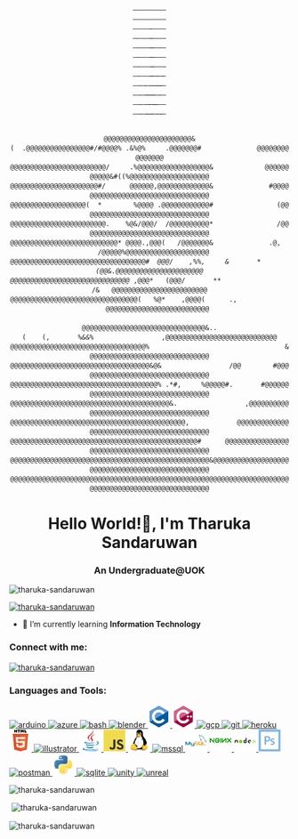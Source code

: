 
<center>
<div><code><span class="ascii" style="color: white; background: black;  letter-spacing: 0;   font-size: 1px; ">
@@@@@@@@@@@@@@@@@@@@@@@@@@@@@@@@@@@@@@@@@@@@@@@@@@@@@@@@@@@@@@@@@@@@@@@@@@@@@@@@@@@@@@@@@@@@@@@@@@@
@@@@@@@@@@@@@@@@@@@@@@@@@@@@@@@@@@@@@@@@@@@@@@@@(#%&&@@@@@@@@@@@@@@@@@@@@@@@@@@@@@@@@@@@@@@@@@@@@@@@
@@@@@@@@@@@@@@@@@@@@@@@@@@@@@@@@@@@@@@@@@@@@@@@@@@       ,@@@@@@@@@@@@@@@@@@@@@@@@@@@@@@@@@@@@@@@@@@
@@@@@@@@@@@(%& *@@@@@@@@@@@@@@@@@@@@@@@@@@@@@@@@@@,          #@@@@@@@@@@@@@@@@@@@@@@@@@@@@@@@@@@@@@@
@@@@@@@@@@@@@@@  @@@@@@@@@@@@@@@@@@@@@@@@@@@@@@@@@/            %@@@@@@@@@@@@@@@@@@@@@@@@@@@@@@@@@@@@
@@@@@@@@@@@@@@%   &@@@@@@@@@@@@@@@@@@@@@@@@@@@@@@@.             @@@@@@@@@@@@@@@@@@@@@@@@@@@@@@@@@@@@
@@@@@@@@@@@@@@@@@  #@@@@@@@@@@@@@@@@@@@@@@@@@@@@@@@%.           @@@@@@@@@@@@@@@@@@@@@@@@@@@&* (@@@@@
@@@@@@@@@@@@@@@@/#, *@@@@@@@@@@@@@@@@@@@&,(@@@@@@@,             @@@@@@(.      /@@@@@&(*.    *@@@@@@@
@@@@@@@@@@@@@@@@@@%  .@@@@@@@@@@@@@@    (&@@@@(&@#   ../(#      @#.                      *@@@@@@@@@@
@@@@@@@@@@@@@@@@@@@@@  &@@@@@@@@@@@@&                               &@@@@@@@@@@   .(&@@@@@@@@@@@@@@@
@@@@@@@@@@@@@@@@@@@%/   %@@@@@@@@@@@@.   #@@@        /@@#        ..         &@@@@@@@@@@@&%%@@@@@@@@@
@@@@@@@@@@@@@@@@@@@@@@(  /@@@@@@@@@@@@(         *%#*       .  .@@&&@@@%     .#&&#*      %@@@@@@@@@@@

@@@@@@@@@@@@@@@@@@@@@@&(  .@@@@@@@@@@@@@@@@#/#@@@@% .&%@%     .@@@@@@@#              @@@@@@@@@@@@@@@
@@@@@@@@@@@@@@@@@@@@@@@@/     .%@@@@@@@@@@@@@@@@@@&             @@@@@@@@@@@&#((%@@@@@@@@@@@@@@@@@@@@
@@@@@@@@@@@@@@@@@@@@@@#/      @@@@@@,@@@@@@@@@@@@@&              #@@@@@@@@@@@@@@@@@@@@@@@@@@@@@@@@@@
@@@@@@@@@@@@@@@@@@@(  *        %@@@@ .@@@@@@@@@@@@#                (@@@@@@@@@@@@@@@@@@@@@@@@@@@@@@@@
@@@@@@@@@@@@@@@@@@@@@@@@.    %@&/@@@/  /@@@@@@@@@@*                /@@@@@@@@@@@@@@@@@@@@@@@@@@@@@@@@
@@@@@@@@@@@@@@@@@@@@@@@@@@@* @@@@.,@@@(   /@@@@@@@&              .@,    /@@@@@%@@@@@@@@@@@@@@@@@@@@@
@@@@@@@@@@@@@@@@@@@@@@@@@@@@@@@@@@#  *@@@/    ,%%,     *&       *       (@@&.*@@@@@@@@@@@@@@@@@@@@@@
@@@@@@@@@@@@@@@@@@@@@@@@@@@@@@* ,@@@*   (@@@/       **                 /&   @@@@@@@@@@@@@@@@@@@@@@@@
@@@@@@@@@@@@@@@@@@@@@@@@@@@@@@@@(   %@*    ,@@@@(      .,                 @@@@@@@@@@@@@@@@@@@@@@@@@@
 
@@@@@@@@@@@@@@@@@@@@@@@@@@@@@@@&..(    (,       *%&&%*                 ,@@@@@@@@@@@@@@@@@@@@@@@@@@@@
@@@@@@@@@@@@@@@@@@@@@@@@@@@@@@@@@@%                                  &@@@@@@@@@@@@@@@@@@@@@@@@@@@@@@
@@@@@@@@@@@@@@@@@@@@@@@@@@@@@@@@@@@&@&                 /@@        #@@@@@@@@@@@@@@@@@@@@@@@@@@@@@@@@@
@@@@@@@@@@@@@@@@@@@@@@@@@@@@@@@@@@@@@% .*#,     %@@@@@#.       #@@@@@@@@@@@@@@@@@@@@@@@@@@@@@@@@@@@@
@@@@@@@@@@@@@@@@@@@@@@@@@@@@@@@@@@@@@@@@&.                 ,@@@@@@@@@@@@@@@@@@@@@@@@@@@@@@@@@@@@@@@@
@@@@@@@@@@@@@@@@@@@@@@@@@@@@@@@@@@@@@@@@@@@@,            @@@@@@@@@@@@@@@@@@@@@@@@@@@@@@@@@@@@@@@@@@@
@@@@@@@@@@@@@@@@@@@@@@@@@@@@@@@@@@@@@@@@@@@@@@@#      @@@@@@@@@@@@@@@@@@@@@@@@@@@@@@@@@@@@@@@@@@@@@@
@@@@@@@@@@@@@@@@@@@@@@@@@@@@@@@@@@@@@@@@@@@@@@@@@@&@@@@@@@@@@@@@@@@@@@@@@@@@@@@@@@@@@@@@@@@@@@@@@@@@
@@@@@@@@@@@@@@@@@@@@@@@@@@@@@@@@@@@@@@@@@@@@@@@@@@@@@@@@@@@@@@@@@@@@@@@@@@@@@@@@@@@@@@@@@@@@@@@@@@@@
</code></div>
  </center>

<h1 align="center">Hello World!👋, I'm Tharuka Sandaruwan</h1>
<h3 align="center">An Undergraduate@UOK</h3>

<p align="left"> <img src="https://komarev.com/ghpvc/?username=tharuka-sandaruwan&label=Profile%20views&color=0e75b6&style=plastic" alt="tharuka-sandaruwan" /> </p>

<p align="left"> <a href="https://github.com/ryo-ma/github-profile-trophy"><img src="https://github-profile-trophy.vercel.app/?username=tharuka-sandaruwan" alt="tharuka-sandaruwan" /></a> </p>

- 🌱 I’m currently learning **Information Technology**

<h3 align="left">Connect with me:</h3>
<p align="left">
<a href="https://linkedin.com/in/tharuka-sandaruwan" target="blank"><img align="center" src="https://raw.githubusercontent.com/rahuldkjain/github-profile-readme-generator/master/src/images/icons/Social/linked-in-alt.svg" alt="tharuka-sandaruwan" height="30" width="40" /></a>
</p>

<h3 align="left">Languages and Tools:</h3>
<p align="left"> <a href="https://www.arduino.cc/" target="_blank" rel="noreferrer"> <img src="https://cdn.worldvectorlogo.com/logos/arduino-1.svg" alt="arduino" width="40" height="40"/> </a> <a href="https://azure.microsoft.com/en-in/" target="_blank" rel="noreferrer"> <img src="https://www.vectorlogo.zone/logos/microsoft_azure/microsoft_azure-icon.svg" alt="azure" width="40" height="40"/> </a> <a href="https://www.gnu.org/software/bash/" target="_blank" rel="noreferrer"> <img src="https://www.vectorlogo.zone/logos/gnu_bash/gnu_bash-icon.svg" alt="bash" width="40" height="40"/> </a> <a href="https://www.blender.org/" target="_blank" rel="noreferrer"> <img src="https://download.blender.org/branding/community/blender_community_badge_white.svg" alt="blender" width="40" height="40"/> </a> <a href="https://www.cprogramming.com/" target="_blank" rel="noreferrer"> <img src="https://raw.githubusercontent.com/devicons/devicon/master/icons/c/c-original.svg" alt="c" width="40" height="40"/> </a> <a href="https://www.w3schools.com/cpp/" target="_blank" rel="noreferrer"> <img src="https://raw.githubusercontent.com/devicons/devicon/master/icons/cplusplus/cplusplus-original.svg" alt="cplusplus" width="40" height="40"/> </a> <a href="https://cloud.google.com" target="_blank" rel="noreferrer"> <img src="https://www.vectorlogo.zone/logos/google_cloud/google_cloud-icon.svg" alt="gcp" width="40" height="40"/> </a> <a href="https://git-scm.com/" target="_blank" rel="noreferrer"> <img src="https://www.vectorlogo.zone/logos/git-scm/git-scm-icon.svg" alt="git" width="40" height="40"/> </a> <a href="https://heroku.com" target="_blank" rel="noreferrer"> <img src="https://www.vectorlogo.zone/logos/heroku/heroku-icon.svg" alt="heroku" width="40" height="40"/> </a> <a href="https://www.w3.org/html/" target="_blank" rel="noreferrer"> <img src="https://raw.githubusercontent.com/devicons/devicon/master/icons/html5/html5-original-wordmark.svg" alt="html5" width="40" height="40"/> </a> <a href="https://www.adobe.com/in/products/illustrator.html" target="_blank" rel="noreferrer"> <img src="https://www.vectorlogo.zone/logos/adobe_illustrator/adobe_illustrator-icon.svg" alt="illustrator" width="40" height="40"/> </a> <a href="https://www.java.com" target="_blank" rel="noreferrer"> <img src="https://raw.githubusercontent.com/devicons/devicon/master/icons/java/java-original.svg" alt="java" width="40" height="40"/> </a> <a href="https://developer.mozilla.org/en-US/docs/Web/JavaScript" target="_blank" rel="noreferrer"> <img src="https://raw.githubusercontent.com/devicons/devicon/master/icons/javascript/javascript-original.svg" alt="javascript" width="40" height="40"/> </a> <a href="https://www.linux.org/" target="_blank" rel="noreferrer"> <img src="https://raw.githubusercontent.com/devicons/devicon/master/icons/linux/linux-original.svg" alt="linux" width="40" height="40"/> </a> <a href="https://www.microsoft.com/en-us/sql-server" target="_blank" rel="noreferrer"> <img src="https://www.svgrepo.com/show/303229/microsoft-sql-server-logo.svg" alt="mssql" width="40" height="40"/> </a> <a href="https://www.mysql.com/" target="_blank" rel="noreferrer"> <img src="https://raw.githubusercontent.com/devicons/devicon/master/icons/mysql/mysql-original-wordmark.svg" alt="mysql" width="40" height="40"/> </a> <a href="https://www.nginx.com" target="_blank" rel="noreferrer"> <img src="https://raw.githubusercontent.com/devicons/devicon/master/icons/nginx/nginx-original.svg" alt="nginx" width="40" height="40"/> </a> <a href="https://nodejs.org" target="_blank" rel="noreferrer"> <img src="https://raw.githubusercontent.com/devicons/devicon/master/icons/nodejs/nodejs-original-wordmark.svg" alt="nodejs" width="40" height="40"/> </a> <a href="https://www.photoshop.com/en" target="_blank" rel="noreferrer"> <img src="https://raw.githubusercontent.com/devicons/devicon/master/icons/photoshop/photoshop-line.svg" alt="photoshop" width="40" height="40"/> </a> <a href="https://postman.com" target="_blank" rel="noreferrer"> <img src="https://www.vectorlogo.zone/logos/getpostman/getpostman-icon.svg" alt="postman" width="40" height="40"/> </a> <a href="https://www.python.org" target="_blank" rel="noreferrer"> <img src="https://raw.githubusercontent.com/devicons/devicon/master/icons/python/python-original.svg" alt="python" width="40" height="40"/> </a> <a href="https://www.sqlite.org/" target="_blank" rel="noreferrer"> <img src="https://www.vectorlogo.zone/logos/sqlite/sqlite-icon.svg" alt="sqlite" width="40" height="40"/> </a> <a href="https://unity.com/" target="_blank" rel="noreferrer"> <img src="https://www.vectorlogo.zone/logos/unity3d/unity3d-icon.svg" alt="unity" width="40" height="40"/> </a> <a href="https://unrealengine.com/" target="_blank" rel="noreferrer"> <img src="https://raw.githubusercontent.com/kenangundogan/fontisto/036b7eca71aab1bef8e6a0518f7329f13ed62f6b/icons/svg/brand/unreal-engine.svg" alt="unreal" width="40" height="40"/> </a> </p>

<p><img align="left" src="https://github-readme-stats.vercel.app/api/top-langs?username=tharuka-sandaruwan&show_icons=true&theme=dark&locale=en&layout=compact" alt="tharuka-sandaruwan" /></p>
<p>&nbsp;</p>
<p>&nbsp;<img align="center" src="https://github-readme-stats.vercel.app/api?username=tharuka-sandaruwan&show_icons=true&theme=dark&locale=en" alt="tharuka-sandaruwan" /></p>

<p><img align="center" src="https://github-readme-streak-stats.herokuapp.com/?user=tharuka-sandaruwan&theme=dark" alt="tharuka-sandaruwan" /></p>
